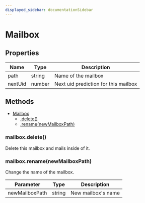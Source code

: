 ```yaml
---
displayed_sidebar: documentationSidebar
---
```


# Mailbox

<a name="mailbox"></a>

## Properties

| Name    | Type   | Description                          |
| ------- | ------ | ------------------------------------ |
| path    | string | Name of the mailbox                  |
| nextUid | number | Next uid prediction for this mailbox |

## Methods

- [Mailbox](#mailbox)
  - [.delete()](#mailboxdelete)
  - [.rename(newMailboxPath)](#mailboxrenamenewmailboxpath)

### mailbox.delete()

Delete this mailbox and mails inside of it.

### mailbox.rename(newMailboxPath)

Change the name of the mailbox.

| Parameter      | Type   | Description        |
| -------------- | ------ | ------------------ |
| newMailboxPath | string | New mailbox's name |
